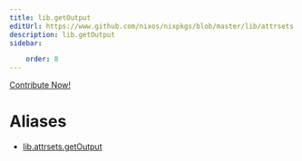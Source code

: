 ```yaml
---
title: lib.getOutput
editUrl: https://www.github.com/nixos/nixpkgs/blob/master/lib/attrsets.nix#L1178C15
description: lib.getOutput
sidebar:

    order: 8
---
```


<a href="https://www.github.com/nixos/nixpkgs/blob/master/lib/attrsets.nix#L1178C15">Contribute Now!</a>


# Aliases

- [lib.attrsets.getOutput](./reference/lib/attrsets/lib-attrsets-getOutput)


